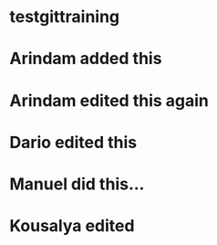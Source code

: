 # testgittraining
# Arindam added this
# Arindam edited this again
# Dario edited this
# Manuel did this...
# Kousalya edited
